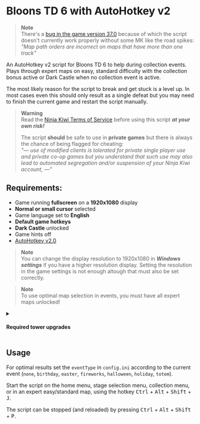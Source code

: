 # Bloons TD 6 with AutoHotkey v2  

> **Note**  
> There's a [bug in the game version 37.0](https://www.reddit.com/r/btd6/comments/142y1xm/comment/jncrrdj/?utm_source=share&utm_medium=web2x&context=3)
> because of which the script doesn't currently work properly without some MK like the road spikes: 
> _"Map path orders are incorrect on maps that have more than one track"_

An AutoHotkey v2 script for Bloons TD 6 to help during collection events. Plays through expert maps
on easy, standard difficulty with the collection bonus active or Dark Castle when no collection
event is active.  

The most likely reason for the script to break and get stuck is a level up. In most cases even this
should only result as a single defeat but you may need to finish the current game and restart the
script manually.

> **Warning**  
> Read the [Ninja Kiwi Terms of Service](https://ninjakiwi.com/terms) before using this script
> **_at your own risk!_**  
>
> The script **should** be safe to use in **private games** but there is always the chance of being
> flagged for cheating:  
> _"–– use of modified clients is tolerated for private single player use and private co-op games
> but you understand that such use may also lead to automated segregation and/or suspension of your
> Ninja Kiwi account, ––"_

## Requirements:
- Game running **fullscreen** on a **1920x1080** display  
- **Normal or small cursor** selected  
- Game language set to **English**  
- **Default game hotkeys**  
- **Dark Castle** unlocked  
- Game hints off
- [AutoHotkey v2.0](https://www.autohotkey.com/)

> **Note**  
> You can change the display resolution to 1920x1080 in **_Windows settings_** if you have a higher
> resolution display. Setting the resolution in the game settings is not enough altough that must
> also be set correctly.

> **Note**  
> To use optimal map selection in events, you must have all expert maps unlocked!  

<details>
<summary><h4>Required tower upgrades</h4></summary>


#### Easy (All expert maps)
- Dart Monkey 024
- Sniper Monkey 322
- Monkey Sub 223
- Monkey Buccaneer 032
- Wizard Monkey 032
- Druid 130
- Spike Factory 003

> **Note**  
> **Dark Castle**: Dart 023, Wizard 032, Spike 003, Sub 202  

> **Note**  
> Difficulties other than Easy have only been tested with Full Monkey Knowledge

<details>
<summary><h4>Hard (Dark Castle)</h4></summary>

- Dart Monkey 024
- Bomb Shooter 204
- Monkey Sub 203
- Wizard Monkey 522
- Alchemist 401
- Druid 401
</details>
<details>
<summary><h4>Alternate Bloons Rounds (Dark Castle)</h4></summary>

- _Quincy (Hero)_
- Dart Monkey 013
- Bomb Shooter 204
- Sniper Monkey 320
- Monkey Sub 204
- Monkey Ace 203
- Wizard Monkey 402
- Ninja Monkey 401
- Alchemist 401
- Spike Factory 204
- Monkey Village 230

</details>
<details>
<summary><h4>Impoppable (Dark Castle)</h4></summary>

- _Benjamin (Hero)_
- Dart Monkey 002
- Sniper Monkey 505
- Monkey Sub 203
- Monkey Ace 205
- Alchemist 420
- Druid 130
- Banana Farm 424
- Monkey Village 234

</details>
</details>

## Usage
For optimal results set the `eventType` in `config.ini` according to the current event (`none`, 
`birthday`, `easter`, `fireworks`, `halloween`, `holiday`, `totem`).  

Start the script on the home menu, stage selection menu, collection menu, or in an expert
easy/standard map, using the hotkey <kbd>Ctrl</kbd> + <kbd>Alt</kbd> + <kbd>Shift</kbd> +
<kbd>J</kbd>.  

The script can be stopped (and reloaded) by pressing <kbd>Ctrl</kbd> + <kbd>Alt</kbd> +
<kbd>Shift</kbd> + <kbd>P</kbd>.  
